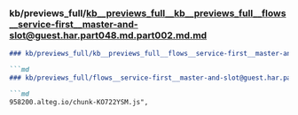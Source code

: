 ### kb/previews_full/kb__previews_full__kb__previews_full__flows__service-first__master-and-slot@guest.har.part048.md.part002.md.md

```md
### kb/previews_full/kb__previews_full__flows__service-first__master-and-slot@guest.har.part048.md.part002.md

```md
### kb/previews_full/flows__service-first__master-and-slot@guest.har.part048.md (part 002)

```md
958200.alteg.io/chunk-KO722YSM.js",
                                  
```

```

```

```
